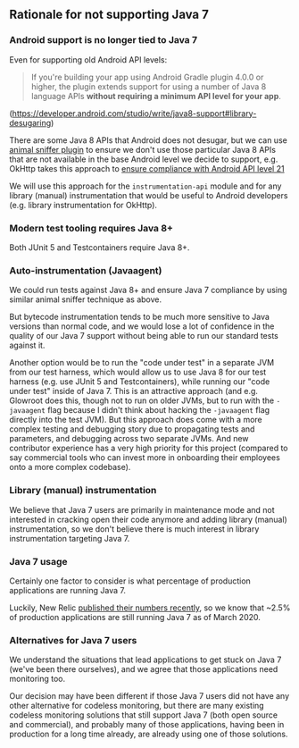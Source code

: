 ## Rationale for not supporting Java 7

### Android support is no longer tied to Java 7

Even for supporting old Android API levels:

> If you're building your app using Android Gradle plugin 4.0.0 or higher, the plugin extends
> support for using a number of Java 8 language APIs <b>without requiring a minimum API level for
> your app</b>.

(https://developer.android.com/studio/write/java8-support#library-desugaring)

There are some Java 8 APIs that Android does not desugar, but we can use
[animal sniffer plugin](https://github.com/xvik/gradle-animalsniffer-plugin) to ensure we don't use
those particular Java 8 APIs that are not available in the base Android level we decide to support,
e.g. OkHttp takes this approach to
[ensure compliance with Android API level 21](https://github.com/square/okhttp/blob/96a2118dd447ebc28a64d9b11a431ca642edc441/build.gradle#L144-L153)

We will use this approach for the `instrumentation-api` module and for any library (manual)
instrumentation that would be useful to Android developers
(e.g. library instrumentation for OkHttp).

### Modern test tooling requires Java 8+

Both JUnit 5 and Testcontainers require Java 8+.

### Auto-instrumentation (Javaagent)

We could run tests against Java 8+ and ensure Java 7 compliance by using similar animal sniffer
technique as above.

But bytecode instrumentation tends to be much more sensitive to Java versions than normal code, and
we would lose a lot of confidence in the quality of our Java 7 support without being able to run our
standard tests against it.

Another option would be to run the "code under test" in a separate JVM from our test harness, which
would allow us to use Java 8 for our test harness (e.g. use JUnit 5 and Testcontainers), while
running our "code under test" inside of Java 7. This is an attractive approach (and e.g. Glowroot
does this, though not to run on older JVMs, but to run with the `-javaagent` flag because I didn't
think about hacking the `-javaagent` flag directly into the test JVM). But this approach does come
with a more complex testing and debugging story due to propagating tests and parameters, and
debugging across two separate JVMs. And new contributor experience has a very high priority for this
project (compared to say commercial tools who can invest more in onboarding their employees onto a
more complex codebase).

### Library (manual) instrumentation

We believe that Java 7 users are primarily in maintenance mode and not interested in cracking open
their code anymore and adding library (manual) instrumentation, so we don't believe there is much
interest in library instrumentation targeting Java 7.

### Java 7 usage

Certainly one factor to consider is what percentage of production applications are running Java 7.

Luckily, New Relic
[published their numbers recently](https://blog.newrelic.com/technology/state-of-java),
so we know that ~2.5% of production applications are still running Java 7 as of March 2020.

### Alternatives for Java 7 users

We understand the situations that lead applications to get stuck on Java 7 (we've been there
ourselves), and we agree that those applications need monitoring too.

Our decision may have been different if those Java 7 users did not have any other alternative
for codeless monitoring, but there are many existing codeless monitoring solutions that still
support Java 7 (both open source and commercial), and probably many of those applications, having
been in production for a long time already, are already using one of those solutions.
